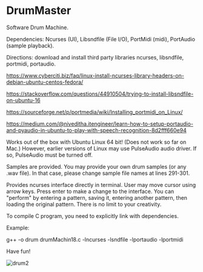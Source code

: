 # DrumMaster
Software Drum Machine.   

Dependencies: Ncurses (UI), Libsndfile (File I/O), PortMidi (midi), PortAudio (sample playback).

Directions: download and install third party libraries ncurses, libsndfile, portmidi, portaudio. 

https://www.cyberciti.biz/faq/linux-install-ncurses-library-headers-on-debian-ubuntu-centos-fedora/

https://stackoverflow.com/questions/44910504/trying-to-install-libsndfile-on-ubuntu-16

https://sourceforge.net/p/portmedia/wiki/Installing_portmidi_on_Linux/

https://medium.com/@niveditha.itengineer/learn-how-to-setup-portaudio-and-pyaudio-in-ubuntu-to-play-with-speech-recognition-8d2fff660e94

Works out of the box with Ubuntu Linux 64 bit!  (Does not work so far on Mac.)  However, earlier versions of Linux may use PulseAudio audio driver.  If so, PulseAudio must be turned off.

Samples are provided.  You may provide your own drum samples (or any .wav file).  In that case, please change sample file names at lines 291-301.

Provides ncurses interface directly in terminal.  User may move cursor using arrow keys.  Press enter to make a change to the interface.  You can "perform" by entering a pattern, saving it, entering another pattern, then loading the original pattern.  There is no limit to your creativity.

To compile C program, you need to explicitly link with dependencies.

Example: 

g++ -o drum drumMachin18.c -lncurses -lsndfile -lportaudio -lportmidi



Have fun!

![drum2](https://user-images.githubusercontent.com/23005392/55602767-05d42200-571c-11e9-8bac-65053d6fe242.png)
